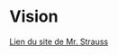 # Vision
[Lien du site de Mr. Strauss](https://www.lirmm.fr/~strauss/Master2Vision/TravauxPratiquesVisionInfo.html)